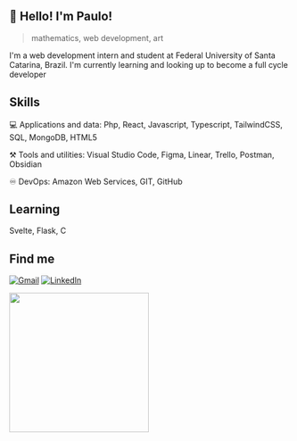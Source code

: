 <div>

  ## 👋 Hello! I'm Paulo!

> mathematics, web development, art

  I'm a web development intern and student at Federal University of Santa Catarina, Brazil.
  I'm currently learning and looking up to become a full cycle developer

  ## Skills

  💻 Applications and data: Php, React, Javascript, Typescript, TailwindCSS, SQL, MongoDB, HTML5

  ⚒️ Tools and utilities: Visual Studio Code, Figma, Linear, Trello, Postman, Obsidian

  ♾️ DevOps: Amazon Web Services, GIT, GitHub

  ## Learning

  Svelte, Flask, C

  ## Find me

  <p align="left">
    <a href="#" title="Gmail">
    <img src="https://img.shields.io/badge/-Gmail-FF0000?style=flat-square&labelColor=FF0000&logo=gmail&logoColor=white&link=LINK-DO-SEU-GMAIL" alt="Gmail"/></a>
    <a href="https://linkedin.com/in/paulo-amarante" title="LinkedIn">
    <img src="https://img.shields.io/badge/-Linkedin-0e76a8?style=flat-square&logo=Linkedin&logoColor=white&link=https://linkedin.com/in/paulo-amarante" alt="LinkedIn"/></a>
  </p>
  <img src="https://i.giphy.com/media/v1.Y2lkPTc5MGI3NjExY2Zna3c3Y2VtdjkzaThwMGR6aHNwbmE0MWJnaTA4aGttemdiYm44ZSZlcD12MV9pbnRlcm5hbF9naWZfYnlfaWQmY3Q9Zw/VbnUQpnihPSIgIXuZv/giphy.gif" height="250">
</div>
